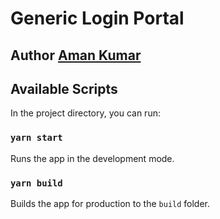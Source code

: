 # Generic Login Portal

## Author [Aman Kumar](https://gitlab.com/kumar.97)

## Available Scripts

In the project directory, you can run:

### `yarn start`

Runs the app in the development mode.<br />

### `yarn build`

Builds the app for production to the `build` folder.<br />
